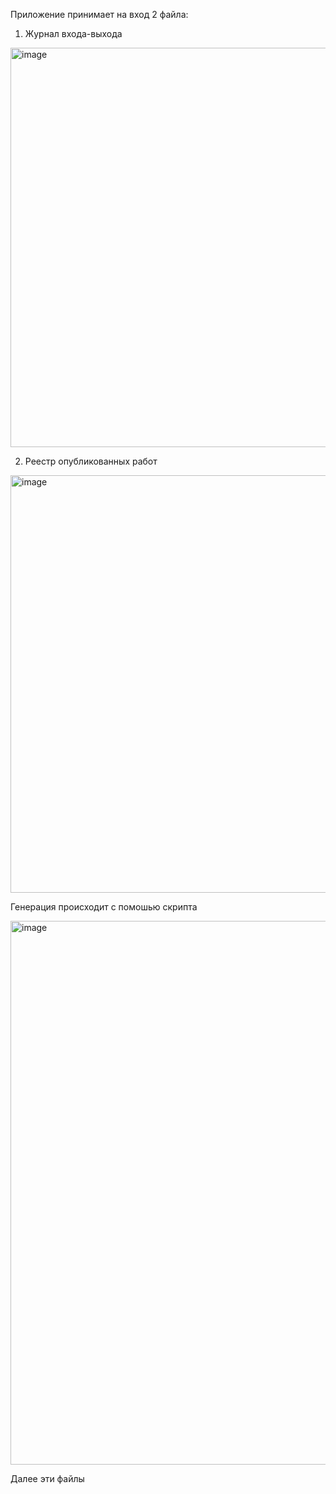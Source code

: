 Приложение принимает на вход 2 файла:

1) Журнал входа-выхода
<img width="639" alt="image" src="https://user-images.githubusercontent.com/72603507/168401492-e178eb9d-68dd-4518-bbb0-8ad77822ebf2.png">

2) Реестр опубликованных работ
<img width="668" alt="image" src="https://user-images.githubusercontent.com/72603507/168401517-bd0d4f44-fcab-471c-a4b3-a09eb1b96328.png">

Генерация происходит с помошью скрипта

<img width="870" alt="image" src="https://user-images.githubusercontent.com/72603507/168401545-3536563a-6a4b-46c4-8166-e9f0a383b803.png">

Далее эти файлы
